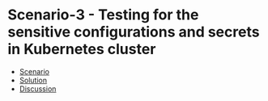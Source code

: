 # Scenario-3 - Testing for the sensitive configurations and secrets in Kubernetes cluster

* [Scenario](scenario.md)
* [Solution](solution.md)
* [Discussion](discussion.md)